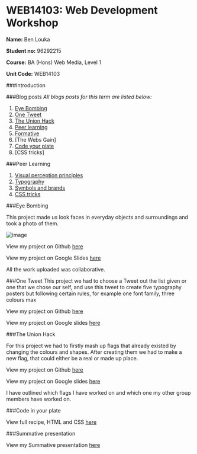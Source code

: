 # WEB14103: Web Development Workshop

**Name:** Ben Louka

**Student no:** 96292215

**Course:** BA (Hons) Web Media, Level 1

**Unit Code:** WEB14103


###Introduction


###Blog posts
*All blogs posts for this term are listed below:*

1. [Eye Bombing](https://medium.com/@blouka/eye-bombing-blog-18124750782b#.ljhpazmnu)
2. [One Tweet](https://medium.com/@blouka/one-tweet-blog-3b8abf985162#.9rl0ilaz4)
3. [The Union Hack](https://medium.com/@blouka/the-union-hack-blog-a4f454766b99#.s9bupkxzi)
4. [Peer learning](https://medium.com/@blouka/peer-learning-blog-255c5443798d#.xuwaolwjk)
5. [Formative](https://medium.com/@blouka/formative-reflective-blog-93a402577f85#.utflexj6b)
6. [The Webs Gain]
7. [Code your plate](https://medium.com/@blouka/code-in-your-recipe-9b3f37d51d7a#.i9rcuxg27)
8. [CSS tricks]

###Peer Learning
1. [Visual perception principles](https://docs.google.com/presentation/d/1GJjMppeeNt98rnjT8lhDBicm6FtLKzr4UgVyUp95CvE/pub?slide=id.p)
2. [Typography](https://docs.google.com/presentation/d/1b5uZTv0hIQMBxu0O7IAN0jJ0bnMgSytB-vWI4ANOld0/edit#slide=id.p3)
3. [Symbols and brands](https://docs.google.com/presentation/d/1Wdq71l2nm_HOG4QaaC9R86vcSPwXHpOMRNx6YlHr50w/edit)
4. [CSS tricks](http://slides.com/josebayontorres/deck-5-1#/)



###Eye Bombing

This project made us look faces in everyday objects and surroundings and took a photo of them.

![image](EyeBombing/Newfaces/edited2.png)

View my project on Github [here](https://github.com/blouka/Web14103-Ben-Louka/tree/master/EyeBombing)

View my project on Google Slides [here](https://docs.google.com/presentation/d/1fKzT6UncrZ4-Eq9HKPfxZni0BBSqnteSGG5pQrK8uw4/edit#slide=id.geae86b3ea_0_29)



All the work uploaded was collaborative.

###One Tweet
This project we had to choose a Tweet out the list given or one that we chose our self, and use this tweet to create five typography posters but following certain rules, for example one font family, three colours max


View my project on Github [here](https://github.com/blouka/Web14103-Ben-Louka/tree/master/OneTweet)

View my project on Google slides [here](https://docs.google.com/presentation/d/1zvkzAGCBsfVFwb3snAskKVmCcQKxnPvO8lzsxeVimt4/edit?usp=sharing) 

###The Union Hack

For this project we had to firstly mash up flags that already existed by changing the colours and shapes. After creating them we had to make a new flag, that could either be a real or made up place.

View my project on Github [here](https://github.com/blouka/Web14103-Ben-Louka/tree/master/UnionHack)

View my project on Google slides [here](https://docs.google.com/presentation/d/1wpCSnG4Iu_bIg69B5_zRYUI66WXLWFX2LX4Mx9IauzU/edit#slide=id.gea60d5965_1_10)

I have outlined which flags I have worked on and which one my other group members have worked on.

###Code in your plate

View full recipe, HTML and CSS [here](https://d157rqmxrxj6ey.cloudfront.net/blouka/16169/)

###Summative presentation

View my Summative presentation [here](https://docs.google.com/presentation/d/1qp0M6pHRfUjcDfXsuC047PPkWtL0kh2nZurzFBUS5UY/edit?usp=sharing)